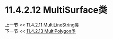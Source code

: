 # 11.4.2.12 MultiSurface类  

上一节 << [11.4.2.11 MultiLineString类](../11/MultiLineString%20Class.md)  
下一节 << [11.4.2.13 MultiPolygon类](../13/MultiPolygon%20Class.md)
